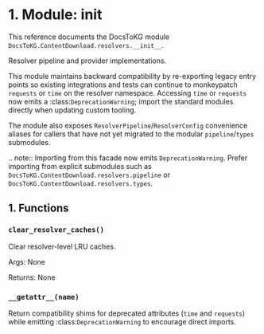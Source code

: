 # 1. Module: __init__

This reference documents the DocsToKG module ``DocsToKG.ContentDownload.resolvers.__init__``.

Resolver pipeline and provider implementations.

This module maintains backward compatibility by re-exporting legacy entry points
so existing integrations and tests can continue to monkeypatch ``requests`` or
``time`` on the resolver namespace. Accessing ``time`` or ``requests`` now emits
a :class:`DeprecationWarning`; import the standard modules directly when
updating custom tooling.

The module also exposes ``ResolverPipeline``/``ResolverConfig`` convenience
aliases for callers that have not yet migrated to the modular
``pipeline``/``types`` submodules.

.. note::
   Importing from this facade now emits ``DeprecationWarning``. Prefer importing
   from explicit submodules such as
   ``DocsToKG.ContentDownload.resolvers.pipeline`` or
   ``DocsToKG.ContentDownload.resolvers.types``.

## 1. Functions

### `clear_resolver_caches()`

Clear resolver-level LRU caches.

Args:
None

Returns:
None

### `__getattr__(name)`

Return compatibility shims for deprecated attributes (``time`` and
``requests``) while emitting :class:`DeprecationWarning` to encourage direct
imports.
